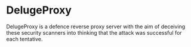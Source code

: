 # DelugeProxy
DelugeProxy is a defence reverse proxy server with the aim of deceiving these security scanners into thinking that the attack was successful for each tentative.
